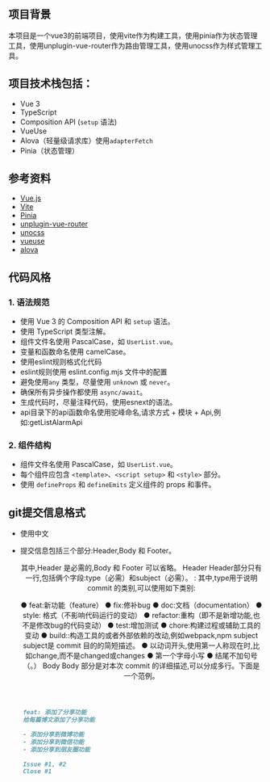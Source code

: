 ## 项目背景

本项目是一个vue3的前端项目，使用vite作为构建工具，使用pinia作为状态管理工具，使用unplugin-vue-router作为路由管理工具，使用unocss作为样式管理工具。

## 项目技术栈包括：
- Vue 3
- TypeScript
- Composition API (`setup` 语法)
- VueUse
- Alova（轻量级请求库）使用`adapterFetch`
- Pinia（状态管理）

## 参考资料

- [Vue.js](https://v3.cn.vuejs.org/)
- [Vite](https://vitejs.dev/)
- [Pinia](https://pinia.esm.dev/)
- [unplugin-vue-router](https://uvr.esm.is/)
- [unocss](https://unocss.com/)
- [vueuse](https://vueuse.org/)
- [alova](https://alova.dev/)

## 代码风格

### 1. 语法规范
- 使用 Vue 3 的 Composition API 和 `setup` 语法。
- 使用 TypeScript 类型注解。
- 组件文件名使用 PascalCase，如 `UserList.vue`。
- 变量和函数命名使用 camelCase。
- 使用eslint规则格式化代码
- eslint规则使用 eslint.config.mjs 文件中的配置
- 避免使用`any` 类型，尽量使用 `unknown` 或 `never`。
- 确保所有异步操作都使用 `async/await`。
- 生成代码时，尽量注释代码，使用esnext的语法。
- api目录下的api函数命名使用驼峰命名,请求方式 + 模块 + Api,例如:getListAlarmApi

### 2. 组件结构
- 组件文件名使用 PascalCase，如 `UserList.vue`。
- 每个组件应包含 `<template>`、`<script setup>` 和 `<style>` 部分。
- 使用 `defineProps` 和 `defineEmits` 定义组件的 props 和事件。

## git提交信息格式
- 使用中文
- 提交信息包括三个部分:Header,Body 和 Footer。
  <Header> <Body> <Footer>
  其中,Header 是必需的,Body 和 Footer 可以省略。
  Header
  Header部分只有一行,包括俩个字段:type（必需）和subject（必需）。
  <type>: <subject>
  其中,type用于说明 commit 的类别,可以使用如下类别:

  ● feat:新功能（feature）
  ● fix:修补bug
  ● doc:文档（documentation）
  ● style: 格式（不影响代码运行的变动）
  ● refactor:重构（即不是新增功能,也不是修改bug的代码变动）
  ● test:增加测试
  ● chore:构建过程或辅助工具的变动
  ● build::构造工具的或者外部依赖的改动,例如webpack,npm
  subject
  subject是 commit 目的的简短描述。
  ● 以动词开头,使用第一人称现在时,比如change,而不是changed或changes
  ● 第一个字母小写
  ● 结尾不加句号（。）
  Body
  Body 部分是对本次 commit 的详细描述,可以分成多行。下面是一个范例。

```markdown
    feat: 添加了分享功能
    给每篇博文添加了分享功能

    - 添加分享到微博功能
    - 添加分享到微信功能
    - 添加分享到朋友圈功能

    Issue #1, #2
    Close #1
```
